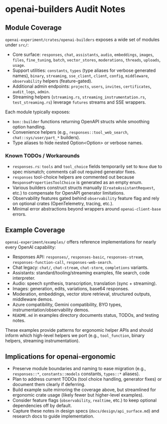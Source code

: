 # openai-builders Audit Notes

## Module Coverage
`openai-experiment/crates/openai-builders` exposes a wide set of modules under `src/`:
- Core surface: `responses`, `chat`, `assistants`, `audio`, `embeddings`, `images`, `files`, `fine_tuning`, `batch`, `vector_stores`, `moderations`, `threads`, `uploads`, `usage`.
- Support utilities: `constants`, `types` (type aliases for verbose generated names), `binary`, `streaming`, `sse_client`, `client`, `config`, `middleware`, `observability` helpers (feature-gated).
- Additional admin endpoints: `projects`, `users`, `invites`, `certificates`, `audit_logs`, `admin`.
- Streaming helpers (`streaming.rs`, `streaming_instrumentation.rs`, `test_streaming.rs`) leverage `futures` streams and SSE wrappers.

Each module typically exposes:
- `bon::builder` functions returning OpenAPI structs while smoothing option handling.
- Convenience helpers (e.g., `responses::tool_web_search`, `chat::sys/user/part_*` builders).
- Type aliases to hide nested Option<Option<T>> or verbose names.

### Known TODOs / Workarounds
- `responses.rs`: `tools` and `tool_choice` fields temporarily set to `None` due to spec mismatch; comments call out required generator fixes.
- `responses` tool-choice helpers are commented out because `ResponsePropertiesToolChoice` is generated as an empty enum.
- Various builders construct structs manually (`CreateAssistantRequest`, etc.) to compensate for OpenAPI generator limitations.
- Observability features gated behind `observability` feature flag and rely on optional crates (OpenTelemetry, tracing, etc.).
- Minimal error abstractions beyond wrappers around `openai-client-base` errors.

## Example Coverage
`openai-experiment/examples/` offers reference implementations for nearly every OpenAI capability:
- Responses API: `responses/`, `responses-basic`, `responses-stream`, `responses-function-call`, `responses-web-search`.
- Chat legacy: `chat/`, `chat-stream`, `chat-store`, `completions` variants.
- Assistants: standard/tooling/streaming examples, file search, code interpreter.
- Audio: speech synthesis, transcription, translation (sync + streaming).
- Images: generation, edits, variations, base64 responses.
- Moderation, embeddings, vector store retrieval, structured outputs, middleware demos.
- Azure compatibility, Gemini compatibility, BYO types, instrumentation/observability demos.
- `README.md` in examples directory documents status, TODOs, and testing notes.

These examples provide patterns for ergonomic helper APIs and should inform which high-level helpers we port (e.g., `tool_function`, binary helpers, streaming instrumentation).

## Implications for openai-ergonomic
- Preserve module boundaries and naming to ease migration (e.g., `responses::*`, `constants::models` constants, `types::*` aliases).
- Plan to address current TODOs (tool choice handling, generator fixes) or document them clearly if deferring.
- Build example suite mirroring the coverage above, but streamlined for ergonomic crate usage (likely fewer but higher-level examples).
- Consider feature flags (`observability`, `realtime`, etc.) to keep optional dependencies off by default.
- Capture these notes in design specs (`docs/design/api_surface.md`) and research docs to guide implementation.
